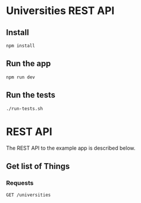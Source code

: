 # Universities REST API



## Install
    npm install

## Run the app
    npm run dev

## Run the tests
    ./run-tests.sh

# REST API

The REST API to the example app is described below.

## Get list of Things

### Requests

`GET /universities`

